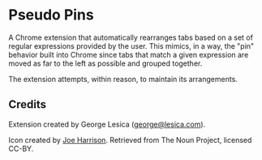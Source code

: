 # Pseudo Pins

A Chrome extension that automatically rearranges tabs based on a set of regular
expressions provided by the user. This mimics, in a way, the "pin" behavior
built into Chrome since tabs that match a given expression are moved as far to
the left as possible and grouped together.

The extension attempts, within reason, to maintain its arrangements.

## Credits

Extension created by George Lesica (<george@lesica.com>).

Icon created by [Joe Harrison](https://thenounproject.com/joe_harrison/).
Retrieved from The Noun Project, licensed CC-BY.


